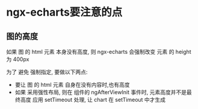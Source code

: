 # ngx-echarts要注意的点

## 图的高度

如果 图 的 html 元素 本身没有高度, 则 ngx-echarts 会强制改变 
元素 的 height 为 400px

为了 避免 强制指定, 要做以下两点:

- 要让 图 的 html 元素 自身在没有内容时,也有高度
- 如果 采用强性布局, 则在 组件的 ngAfterViewInit 事件时, 元素高度并不是最终高度
	应用 setTimeout 处理, 让 chart 在 setTimeout 中才生成